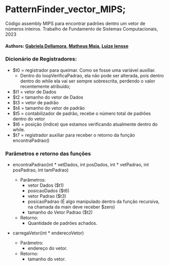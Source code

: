 # PatternFinder_vector_MIPS;
Código assembly MIPS para encontrar padrões dentro um vetor de números inteiros. Trabalho de Fundamento de Sistemas Computacionais, 2023
#### Authors: [Gabriela Dellamora](https://github.com/MarnieGrenat), [Matheus Maia](https://github.com/mathemaia), [Luize Iensse](https://github.com/Lienss) 


### Dicionário de Registradores:
- $t0 = registrador para queimar. Como se fosse uma variável auxiliar.
  - Dentro do loopVerificaPadrao, ela não pode ser alterada, pois dentro dentro do while ela vai ser sempre sobrescrita, perdendo o valor recentemente atribuído;
- $t1 = vetor de Dados
- $t2 = tamanho do vetor de Dados
- $t3 = vetor de padrão
- $t4 = tamanho do vetor de padrão
- $t5 = contabilizador de padrão, recebe o número total de padrões dentro do vetor
- $t6 = posição (índice) que estamos verificando atualmente dentro do while.
- $t7 = registrador auxiliar para receber o retorno da função encontraPadrao()

### Parâmetros e retorno das funções

- encontraPadrao(int * vetDados, int posDados, int * vetPadrao, int posPadrao, int tamPadrao)
  - Parâmetros:
    - vetor Dados ($t1)
    - posicaoDados ($t6)
    - vetor Padrao ($t3)
    - posicaoPadrao (É algo manipulado dentro da função recursiva, na chamada da main deve receber $zero)
    - tamanho do Vetor Padrao ($t2)
  - Retorno:
    - Quantidade de padrões achados.

- carregaVetor(int * enderecoVetor)
   - Parâmetro:
     - endereço do vetor.
   - Retorno:
     - tamanho do vetor.
